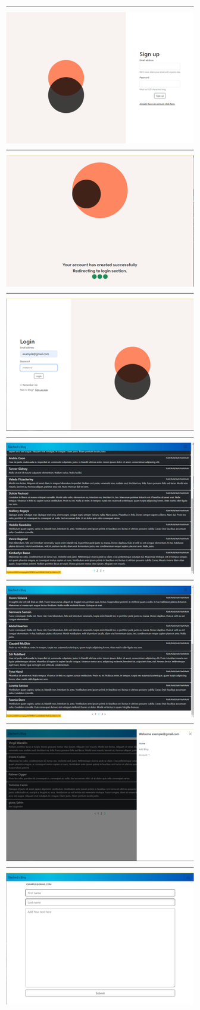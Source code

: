 ***
<img src="./public/1.png">

***
<img src="./public/2.png">

***
<img src="./public/3.png">

***
<img src="./public/4.png">

***
<img src="./public/5.png">

***
<img src="./public/6.png">

***
<img src="./public/7.png">
